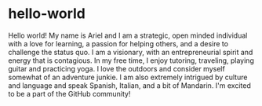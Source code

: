 # hello-world

Hello world! My name is Ariel and I am a strategic, open minded individual with a love for learning, a passion for helping others, and a desire to challenge the status quo. I am a visionary, with an entrepreneurial spirit and energy that is contagious. In my free time, I enjoy tutoring, traveling, playing guitar and practicing yoga. I love the outdoors and consider myself somewhat of an adventure junkie. I am also extremely intrigued by culture and language and speak Spanish, Italian, and a bit of Mandarin. I'm excited to be a part of the GitHub community!
